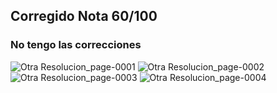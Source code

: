 ## Corregido Nota 60/100
### No tengo las correcciones
![Otra Resolucion_page-0001](https://github.com/jporro/AnalisisDeLaInformacion/assets/103942784/c05c7cf9-73d1-4b8d-bd4c-ffdd8bfa49b4)
![Otra Resolucion_page-0002](https://github.com/jporro/AnalisisDeLaInformacion/assets/103942784/e2fbeb06-c87e-497d-8917-047d0664742c)
![Otra Resolucion_page-0003](https://github.com/jporro/AnalisisDeLaInformacion/assets/103942784/35e134b8-28ac-4ed4-8c05-0770b137b8f1)
![Otra Resolucion_page-0004](https://github.com/jporro/AnalisisDeLaInformacion/assets/103942784/877aafd9-2c2f-44d5-a34e-9acac65a28cc)
